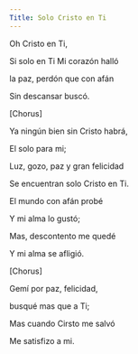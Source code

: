 ```yaml
---
Title: Solo Cristo en Ti
---
```


Oh Cristo en Ti, 

Si solo en Ti Mi corazón halló

la paz, perdón que con afán

Sin descansar buscó. 



[Chorus]

Ya ningún bien sin Cristo habrá,

El solo para mi;

Luz, gozo, paz y gran felicidad

Se encuentran solo Cristo en Ti.



El mundo con afán probé

Y mi alma lo gustó;

Mas, descontento me quedé

Y mi alma se afligió. 



[Chorus]



Gemí por paz, felicidad,

busqué mas que a Ti;

Mas cuando Cirsto me salvó

Me satisfizo a mi. 